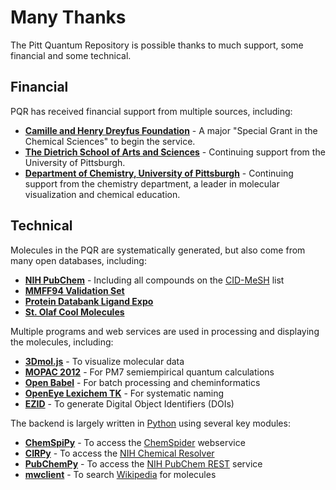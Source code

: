 # Many Thanks

The Pitt Quantum Repository is possible thanks to much support, some financial and some technical.

## Financial

PQR has received financial support from multiple sources, including:

* **[Camille and Henry Dreyfus Foundation](http://www.dreyfus.org)** - A major "Special Grant in the Chemical Sciences" to begin the service.
* **[The Dietrich School of Arts and Sciences](http://www.as.pitt.edu/)** - Continuing support from the University of Pittsburgh.
* **[Department of Chemistry, University of Pittsburgh](http://www.chem.pitt.edu/)** - Continuing support from the chemistry department, a leader in molecular visualization and chemical education.

## Technical

Molecules in the PQR are systematically generated, but also come from many open databases, including:

* **[NIH PubChem](https://pubchem.ncbi.nlm.nih.gov/)** - Including all compounds on the [CID-MeSH](ftp://anonymous@ftp.ncbi.nlm.nih.gov/pubchem/Compound/Extras/CID-MeSH) list
* **[MMFF94 Validation Set](http://ccl.net/cca/data/MMFF94/)**
* **[Protein Databank Ligand Expo](http://ligand-expo.rcsb.org/ld-download.html)**
* **[St. Olaf Cool Molecules](http://www.stolaf.edu/depts/chemistry/mo/struc/)**

Multiple programs and web services are used in processing and displaying the molecules, including:

* **[3Dmol.js](http://3dmol.csb.pitt.edu/)** - To visualize molecular data
* **[MOPAC 2012](http://openmopac.net/)** - For PM7 semiempirical quantum calculations
* **[Open Babel](http://openbabel.org/)** - For batch processing and cheminformatics
* **[OpenEye Lexichem TK](http://www.eyesopen.com/lexichem-tk)** - For systematic naming
* **[EZID](http://ezid.cdlib.org)** - To generate Digital Object Identifiers (DOIs)

The backend is largely written in [Python](https://python.org/) using several key modules:
* **[ChemSpiPy](http://chemspipy.readthedocs.org/)** - To access the [ChemSpider](http://chemspider.com/) webservice
* **[CIRPy](http://cirpy.readthedocs.org/)** - To access the [NIH Chemical Resolver](http://cactus.nci.nih.gov/chemical/structure) 
* **[PubChemPy](http://pubchempy.readthedocs.org/)** - To access the [NIH PubChem REST](https://pubchem.ncbi.nlm.nih.gov) service
* **[mwclient](https://github.com/mwclient/mwclient)** - To search [Wikipedia](https://en.wikipedia.org/) for molecules

